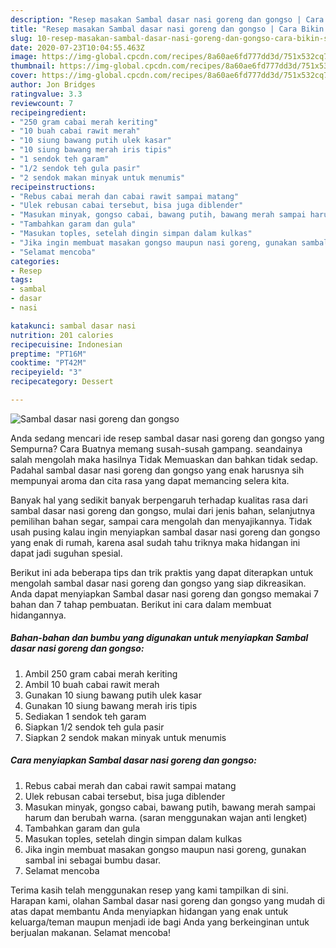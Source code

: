 ```yaml
---
description: "Resep masakan Sambal dasar nasi goreng dan gongso | Cara Bikin Sambal dasar nasi goreng dan gongso Yang Mudah Dan Praktis"
title: "Resep masakan Sambal dasar nasi goreng dan gongso | Cara Bikin Sambal dasar nasi goreng dan gongso Yang Mudah Dan Praktis"
slug: 10-resep-masakan-sambal-dasar-nasi-goreng-dan-gongso-cara-bikin-sambal-dasar-nasi-goreng-dan-gongso-yang-mudah-dan-praktis
date: 2020-07-23T10:04:55.463Z
image: https://img-global.cpcdn.com/recipes/8a60ae6fd777dd3d/751x532cq70/sambal-dasar-nasi-goreng-dan-gongso-foto-resep-utama.jpg
thumbnail: https://img-global.cpcdn.com/recipes/8a60ae6fd777dd3d/751x532cq70/sambal-dasar-nasi-goreng-dan-gongso-foto-resep-utama.jpg
cover: https://img-global.cpcdn.com/recipes/8a60ae6fd777dd3d/751x532cq70/sambal-dasar-nasi-goreng-dan-gongso-foto-resep-utama.jpg
author: Jon Bridges
ratingvalue: 3.3
reviewcount: 7
recipeingredient:
- "250 gram cabai merah keriting"
- "10 buah cabai rawit merah"
- "10 siung bawang putih ulek kasar"
- "10 siung bawang merah iris tipis"
- "1 sendok teh garam"
- "1/2 sendok teh gula pasir"
- "2 sendok makan minyak untuk menumis"
recipeinstructions:
- "Rebus cabai merah dan cabai rawit sampai matang"
- "Ulek rebusan cabai tersebut, bisa juga diblender"
- "Masukan minyak, gongso cabai, bawang putih, bawang merah sampai harum dan berubah warna. (saran menggunakan wajan anti lengket)"
- "Tambahkan garam dan gula"
- "Masukan toples, setelah dingin simpan dalam kulkas"
- "Jika ingin membuat masakan gongso maupun nasi goreng, gunakan sambal ini sebagai bumbu dasar."
- "Selamat mencoba"
categories:
- Resep
tags:
- sambal
- dasar
- nasi

katakunci: sambal dasar nasi 
nutrition: 201 calories
recipecuisine: Indonesian
preptime: "PT16M"
cooktime: "PT42M"
recipeyield: "3"
recipecategory: Dessert

---
```



![Sambal dasar nasi goreng dan gongso](https://img-global.cpcdn.com/recipes/8a60ae6fd777dd3d/751x532cq70/sambal-dasar-nasi-goreng-dan-gongso-foto-resep-utama.jpg)

Anda sedang mencari ide resep sambal dasar nasi goreng dan gongso yang Sempurna? Cara Buatnya memang susah-susah gampang. seandainya salah mengolah maka hasilnya Tidak Memuaskan dan bahkan tidak sedap. Padahal sambal dasar nasi goreng dan gongso yang enak harusnya sih mempunyai aroma dan cita rasa yang dapat memancing selera kita.

Banyak hal yang sedikit banyak berpengaruh terhadap kualitas rasa dari sambal dasar nasi goreng dan gongso, mulai dari jenis bahan, selanjutnya pemilihan bahan segar, sampai cara mengolah dan menyajikannya. Tidak usah pusing kalau ingin menyiapkan sambal dasar nasi goreng dan gongso yang enak di rumah, karena asal sudah tahu triknya maka hidangan ini dapat jadi suguhan spesial.




Berikut ini ada beberapa tips dan trik praktis yang dapat diterapkan untuk mengolah sambal dasar nasi goreng dan gongso yang siap dikreasikan. Anda dapat menyiapkan Sambal dasar nasi goreng dan gongso memakai 7 bahan dan 7 tahap pembuatan. Berikut ini cara dalam membuat hidangannya.

<!--inarticleads1-->

##### Bahan-bahan dan bumbu yang digunakan untuk menyiapkan Sambal dasar nasi goreng dan gongso:

1. Ambil 250 gram cabai merah keriting
1. Ambil 10 buah cabai rawit merah
1. Gunakan 10 siung bawang putih ulek kasar
1. Gunakan 10 siung bawang merah iris tipis
1. Sediakan 1 sendok teh garam
1. Siapkan 1/2 sendok teh gula pasir
1. Siapkan 2 sendok makan minyak untuk menumis




<!--inarticleads2-->

##### Cara menyiapkan Sambal dasar nasi goreng dan gongso:

1. Rebus cabai merah dan cabai rawit sampai matang
1. Ulek rebusan cabai tersebut, bisa juga diblender
1. Masukan minyak, gongso cabai, bawang putih, bawang merah sampai harum dan berubah warna. (saran menggunakan wajan anti lengket)
1. Tambahkan garam dan gula
1. Masukan toples, setelah dingin simpan dalam kulkas
1. Jika ingin membuat masakan gongso maupun nasi goreng, gunakan sambal ini sebagai bumbu dasar.
1. Selamat mencoba




Terima kasih telah menggunakan resep yang kami tampilkan di sini. Harapan kami, olahan Sambal dasar nasi goreng dan gongso yang mudah di atas dapat membantu Anda menyiapkan hidangan yang enak untuk keluarga/teman maupun menjadi ide bagi Anda yang berkeinginan untuk berjualan makanan. Selamat mencoba!
